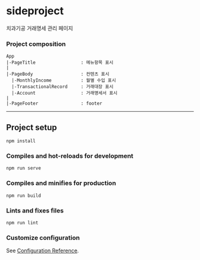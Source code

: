 # sideproject

치과기공 거래명세 관리 페이지

### Project composition

```
App
|-PageTitle                 : 메뉴항목 표시
|
|-PageBody                  : 컨텐츠 표시
  |-MonthlyIncome           : 월별 수입 표시
  |-TransactionalRecord     : 거래대장 표시
  |-Account                 : 거래명세서 표시
|
|-PageFooter                : footer
```

---

## Project setup
```
npm install
```

### Compiles and hot-reloads for development
```
npm run serve
```

### Compiles and minifies for production
```
npm run build
```

### Lints and fixes files
```
npm run lint
```

### Customize configuration
See [Configuration Reference](https://cli.vuejs.org/config/).
